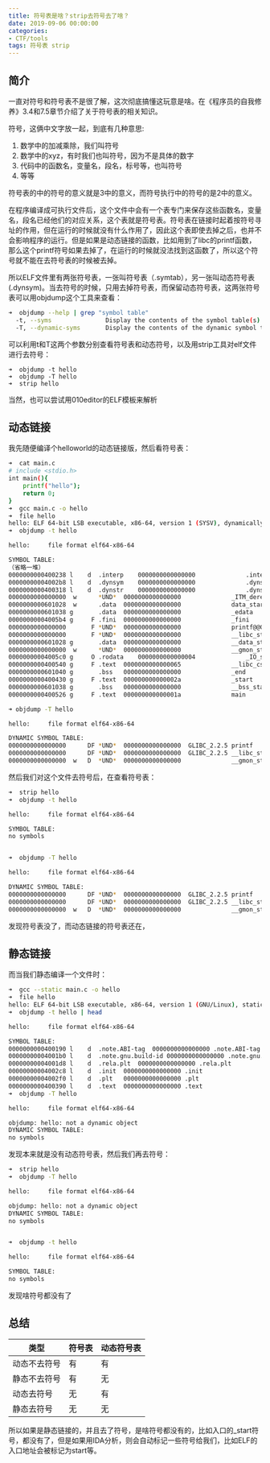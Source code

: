 ```yaml
---
title: 符号表是啥？strip去符号去了啥？
date: 2019-09-06 00:00:00
categories:
- CTF/tools
tags: 符号表 strip
---
```


## 简介

一直对符号和符号表不是很了解，这次彻底搞懂这玩意是啥。在《程序员的自我修养》3.4和7.5章节介绍了关于符号表的相关知识。

符号，这俩中文字放一起，到底有几种意思:

1. 数学中的加减乘除，我们叫符号
2. 数学中的xyz，有时我们也叫符号，因为不是具体的数字
3. 代码中的函数名，变量名，段名，标号等，也叫符号
4. 等等

符号表的中的符号的意义就是3中的意义，而符号执行中的符号的是2中的意义。

在程序编译成可执行文件后，这个文件中会有一个表专门来保存这些函数名，变量名，段名已经他们的对应关系，这个表就是符号表。符号表在链接时起着按符号寻址的作用，但在运行的时候就没有什么作用了，因此这个表即使去掉之后，也并不会影响程序的运行。但是如果是动态链接的函数，比如用到了libc的printf函数，那么这个printf符号如果去掉了，在运行的时候就没法找到这函数了，所以这个符号就不能在去符号表的时候被去掉。

所以ELF文件里有两张符号表，一张叫符号表（.symtab），另一张叫动态符号表(.dynsym)。当去符号的时候，只用去掉符号表，而保留动态符号表，这两张符号表可以用objdump这个工具来查看：


```bash
➜  objdump --help | grep "symbol table"
  -t, --syms               Display the contents of the symbol table(s)
  -T, --dynamic-syms       Display the contents of the dynamic symbol table
```

可以利用t和T这两个参数分别查看符号表和动态符号，以及用strip工具对elf文件进行去符号：

```
➜  objdump -t hello
➜  objdump -T hello
➜  strip hello
```

当然，也可以尝试用010editor的ELF模板来解析

## 动态链接

我先随便编译个helloworld的动态链接版，然后看符号表：

```bash
➜  cat main.c
# include <stdio.h>
int main(){
	printf("hello");
	return 0;
}
➜  gcc main.c -o hello
➜  file hello
hello: ELF 64-bit LSB executable, x86-64, version 1 (SYSV), dynamically linked, interpreter /lib64/l, for GNU/Linux 2.6.32, BuildID[sha1]=059bb04e2a8e116ff33ade2ba00c8b5e5797b261, not stripped
➜  objdump -t hello 

hello:     file format elf64-x86-64

SYMBOL TABLE:
（省略一堆）
0000000000400238 l    d  .interp	0000000000000000              .interp
00000000004002b8 l    d  .dynsym	0000000000000000              .dynsym
0000000000400318 l    d  .dynstr	0000000000000000              .dynstr
0000000000000000  w      *UND*	0000000000000000              _ITM_deregisterTMCloneTable
0000000000601028  w      .data	0000000000000000              data_start
0000000000601038 g       .data	0000000000000000              _edata
00000000004005b4 g     F .fini	0000000000000000              _fini
0000000000000000       F *UND*	0000000000000000              printf@@GLIBC_2.2.5
0000000000000000       F *UND*	0000000000000000              __libc_start_main@@GLIBC_2.2.5
0000000000601028 g       .data	0000000000000000              __data_start
0000000000000000  w      *UND*	0000000000000000              __gmon_start__
00000000004005c0 g     O .rodata	0000000000000004              _IO_stdin_used
0000000000400540 g     F .text	0000000000000065              __libc_csu_init
0000000000601040 g       .bss	0000000000000000              _end
0000000000400430 g     F .text	000000000000002a              _start
0000000000601038 g       .bss	0000000000000000              __bss_start
0000000000400526 g     F .text	000000000000001a              main

➜ objdump -T hello 

hello:     file format elf64-x86-64

DYNAMIC SYMBOL TABLE:
0000000000000000      DF *UND*	0000000000000000  GLIBC_2.2.5 printf
0000000000000000      DF *UND*	0000000000000000  GLIBC_2.2.5 __libc_start_main
0000000000000000  w   D  *UND*	0000000000000000              __gmon_start__
```

然后我们对这个文件去符号后，在查看符号表：

```bash
➜  strip hello
➜  objdump -t hello

hello:     file format elf64-x86-64

SYMBOL TABLE:
no symbols


➜  objdump -T hello

hello:     file format elf64-x86-64

DYNAMIC SYMBOL TABLE:
0000000000000000      DF *UND*	0000000000000000  GLIBC_2.2.5 printf
0000000000000000      DF *UND*	0000000000000000  GLIBC_2.2.5 __libc_start_main
0000000000000000  w   D  *UND*	0000000000000000              __gmon_start__
```

发现符号表没了，而动态链接的符号表还在，

## 静态链接

而当我们静态编译一个文件时：

```bash
➜  gcc --static main.c -o hello
➜  file hello                  
hello: ELF 64-bit LSB executable, x86-64, version 1 (GNU/Linux), statically linked, for GNU/Linux 2.6.32, BuildID[sha1]=1c740054afa2af329e1ac61d249eea917e20fa80, not stripped
➜  objdump -t hello | head     

hello:     file format elf64-x86-64

SYMBOL TABLE:
0000000000400190 l    d  .note.ABI-tag	0000000000000000 .note.ABI-tag
00000000004001b0 l    d  .note.gnu.build-id	0000000000000000 .note.gnu.build-id
00000000004001d8 l    d  .rela.plt	0000000000000000 .rela.plt
00000000004002c8 l    d  .init	0000000000000000 .init
00000000004002f0 l    d  .plt	0000000000000000 .plt
0000000000400390 l    d  .text	0000000000000000 .text
➜  objdump -T hello            

hello:     file format elf64-x86-64

objdump: hello: not a dynamic object
DYNAMIC SYMBOL TABLE:
no symbols
```

发现本来就是没有动态符号表，然后我们再去符号：

```bash
➜  strip hello
➜  objdump -T hello

hello:     file format elf64-x86-64

objdump: hello: not a dynamic object
DYNAMIC SYMBOL TABLE:
no symbols


➜  objdump -t hello

hello:     file format elf64-x86-64

SYMBOL TABLE:
no symbols
```

发现啥符号都没有了

## 总结

|类型|符号表|动态符号表|
|--|--|--|
|动态不去符号|有|有|
|静态不去符号|有|无|
|动态去符号|无|有|
|静态去符号|无|无|


所以如果是静态链接的，并且去了符号，是啥符号都没有的，比如入口的_start符号，都没有了，但是如果用IDA分析，则会自动标记一些符号给我们，比如ELF的入口地址会被标记为start等。